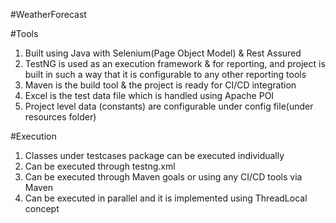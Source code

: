 #WeatherForecast

#Tools

1. Built using Java with Selenium(Page Object Model) & Rest Assured 
2. TestNG is used as an execution framework & for reporting, and project is built in such a way that it is configurable to any other reporting tools 
3. Maven is the build tool & the project is ready for CI/CD integration 
4. Excel is the test data file which is handled using Apache POI
5. Project level data (constants) are configurable under config file(under resources folder)

#Execution

1. Classes under testcases package can be executed individually
2. Can be executed through testng.xml
3. Can be executed through Maven goals or using any CI/CD tools via Maven 
4. Can be executed in parallel and it is implemented using ThreadLocal concept 



